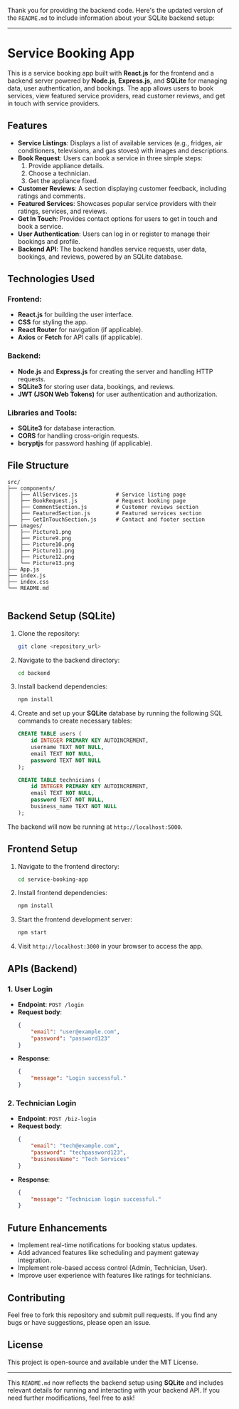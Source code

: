 Thank you for providing the backend code. Here's the updated version of the `README.md` to include information about your SQLite backend setup:

---

# Service Booking App

This is a service booking app built with **React.js** for the frontend and a backend server powered by **Node.js**, **Express.js**, and **SQLite** for managing data, user authentication, and bookings. The app allows users to book services, view featured service providers, read customer reviews, and get in touch with service providers.

## Features

- **Service Listings**: Displays a list of available services (e.g., fridges, air conditioners, televisions, and gas stoves) with images and descriptions.
- **Book Request**: Users can book a service in three simple steps:
  1. Provide appliance details.
  2. Choose a technician.
  3. Get the appliance fixed.
- **Customer Reviews**: A section displaying customer feedback, including ratings and comments.
- **Featured Services**: Showcases popular service providers with their ratings, services, and reviews.
- **Get In Touch**: Provides contact options for users to get in touch and book a service.
- **User Authentication**: Users can log in or register to manage their bookings and profile.
- **Backend API**: The backend handles service requests, user data, bookings, and reviews, powered by an SQLite database.

## Technologies Used

### Frontend:
- **React.js** for building the user interface.
- **CSS** for styling the app.
- **React Router** for navigation (if applicable).
- **Axios** or **Fetch** for API calls (if applicable).

### Backend:
- **Node.js** and **Express.js** for creating the server and handling HTTP requests.
- **SQLite3** for storing user data, bookings, and reviews.
- **JWT (JSON Web Tokens)** for user authentication and authorization.

### Libraries and Tools:
- **SQLite3** for database interaction.
- **CORS** for handling cross-origin requests.
- **bcryptjs** for password hashing (if applicable).

## File Structure

```
src/
├── components/
│   ├── AllServices.js            # Service listing page
│   ├── BookRequest.js            # Request booking page
│   ├── CommentSection.js         # Customer reviews section
│   ├── FeaturedSection.js        # Featured services section
│   ├── GetInTouchSection.js      # Contact and footer section
├── images/
│   ├── Picture1.png
│   ├── Picture9.png
│   ├── Picture10.png
│   ├── Picture11.png
│   ├── Picture12.png
│   └── Picture13.png
├── App.js
├── index.js
├── index.css
└── README.md


```

## Backend Setup (SQLite)

1. Clone the repository:
    ```bash
    git clone <repository_url>
    ```

2. Navigate to the backend directory:
    ```bash
    cd backend
    ```

3. Install backend dependencies:
    ```bash
    npm install
    ```

4. Create and set up your **SQLite** database by running the following SQL commands to create necessary tables:

    ```sql
    CREATE TABLE users (
        id INTEGER PRIMARY KEY AUTOINCREMENT,
        username TEXT NOT NULL,
        email TEXT NOT NULL,
        password TEXT NOT NULL
    );

    CREATE TABLE technicians (
        id INTEGER PRIMARY KEY AUTOINCREMENT,
        email TEXT NOT NULL,
        password TEXT NOT NULL,
        business_name TEXT NOT NULL
    );

The backend will now be running at `http://localhost:5000`.

## Frontend Setup

1. Navigate to the frontend directory:
    ```bash
    cd service-booking-app
    ```

2. Install frontend dependencies:
    ```bash
    npm install
    ```

3. Start the frontend development server:
    ```bash
    npm start
    ```

4. Visit `http://localhost:3000` in your browser to access the app.

## APIs (Backend)

### 1. User Login

- **Endpoint**: `POST /login`
- **Request body**: 
    ```json
    {
        "email": "user@example.com",
        "password": "password123"
    }
    ```
- **Response**: 
    ```json
    {
        "message": "Login successful."
    }
    ```

### 2. Technician Login

- **Endpoint**: `POST /biz-login`
- **Request body**: 
    ```json
    {
        "email": "tech@example.com",
        "password": "techpassword123",
        "businessName": "Tech Services"
    }
    ```
- **Response**: 
    ```json
    {
        "message": "Technician login successful."
    }
    ```


## Future Enhancements

- Implement real-time notifications for booking status updates.
- Add advanced features like scheduling and payment gateway integration.
- Implement role-based access control (Admin, Technician, User).
- Improve user experience with features like ratings for technicians.

## Contributing

Feel free to fork this repository and submit pull requests. If you find any bugs or have suggestions, please open an issue.

## License

This project is open-source and available under the MIT License.

---

This `README.md` now reflects the backend setup using **SQLite** and includes relevant details for running and interacting with your backend API. If you need further modifications, feel free to ask!
